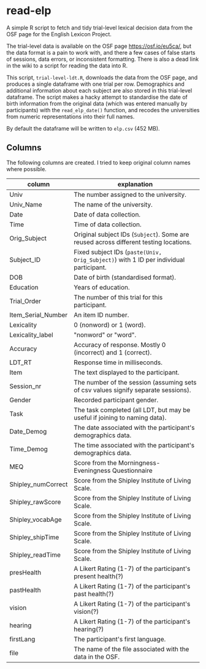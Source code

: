 # read-elp

A simple R script to fetch and tidy trial-level lexical decision data from the OSF page for the English Lexicon Project.

The trial-level data is available on the OSF page https://osf.io/eu5ca/, but the data format is a pain to work with, and there a few cases of false starts of sessions, data errors, or inconsistent formatting. There is also a dead link in the wiki to a script for reading the data into R.

This script, `trial-level-ldt.R`, downloads the data from the OSF page, and produces a single dataframe with one trial per row. Demographics and additional information about each subject are also stored in this trial-level dataframe. The script makes a hacky attempt to standardise the date of birth information from the original data (which was entered manually by participants) with the `read_elp_date()` function, and recodes the universities from numeric representations into their full names.

By default the dataframe will be written to `elp.csv` (452 MB).

## Columns

The following columns are created. I tried to keep original column names where possible.

| column             | explanation                                                                           |
|--------------------|---------------------------------------------------------------------------------------|
| Univ               | The number assigned to the university.                                                |
| Univ_Name          | The name of the university.                                                           |
| Date               | Date of data collection.                                                              |
| Time               | Time of data collection.                                                              |
| Orig_Subject       | Original subject IDs (`Subject`). Some are reused across different testing locations. |
| Subject_ID         | Fixed subject IDs (`paste(Univ, Orig_Subject)`) with 1 ID per individual participant. |
| DOB                | Date of birth (standardised format).                                                  |
| Education          | Years of education.                                                                   |
| Trial_Order        | The number of this trial for this participant.                                        |
| Item_Serial_Number | An item ID number.                                                                    |
| Lexicality         | 0 (nonword) or 1 (word).                                                              |
| Lexicality_label   | "nonword" or "word".                                                                  |
| Accuracy           | Accuracy of response. Mostly 0 (incorrect) and 1 (correct).                           |
| LDT_RT             | Response time in milliseconds.                                                        |
| Item               | The text displayed to the participant.                                                |
| Session_nr         | The number of the session (assuming sets of csv values signify separate sessions).    |
| Gender             | Recorded participant gender.                                                          |
| Task               | The task completed (all LDT, but may be useful if joining to naming data).            |
| Date_Demog         | The date associated with the participant's demographics data.                         |
| Time_Demog         | The time associated with the participant's demographics data.                         |
| MEQ                | Score from the Morningness-Eveningness Questionnaire                                  |
| Shipley_numCorrect | Score from the Shipley Institute of Living Scale.                                     |
| Shipley_rawScore   | Score from the Shipley Institute of Living Scale.                                     |
| Shipley_vocabAge   | Score from the Shipley Institute of Living Scale.                                     |
| Shipley_shipTime   | Score from the Shipley Institute of Living Scale.                                     |
| Shipley_readTime   | Score from the Shipley Institute of Living Scale.                                     |
| presHealth         | A Likert Rating (1-7) of the participant's present health(?)                          |
| pastHealth         | A Likert Rating (1-7) of the participant's past health(?)                             |
| vision             | A Likert Rating (1-7) of the participant's vision(?)                                  |
| hearing            | A Likert Rating (1-7) of the participant's hearing(?)                                 |
| firstLang          | The participant's first language.                                                     |
| file               | The name of the file associated with the data in the OSF.                             |
